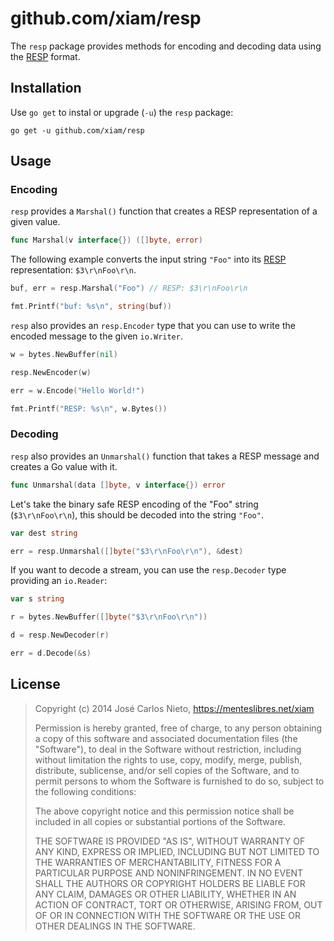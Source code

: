 # github.com/xiam/resp

The `resp` package provides methods for encoding and decoding data using the
[RESP][1] format.

## Installation

Use `go get` to instal or upgrade (`-u`) the `resp` package:

```
go get -u github.com/xiam/resp
```

## Usage

### Encoding

`resp` provides a `Marshal()` function that creates a RESP representation of a
given value.

```go
func Marshal(v interface{}) ([]byte, error)
```

The following example converts the input string `"Foo"` into its [RESP][1]
representation: `$3\r\nFoo\r\n`.

```go
buf, err = resp.Marshal("Foo") // RESP: $3\r\nFoo\r\n

fmt.Printf("buf: %s\n", string(buf))
```

`resp` also provides an `resp.Encoder` type that you can use to write the
encoded message to the given `io.Writer`.

```go
w = bytes.NewBuffer(nil)

resp.NewEncoder(w)

err = w.Encode("Hello World!")

fmt.Printf("RESP: %s\n", w.Bytes())
```

### Decoding

`resp` also provides an `Unmarshal()` function that takes a RESP message and
creates a Go value with it.

```go
func Unmarshal(data []byte, v interface{}) error
```

Let's take the binary safe RESP encoding of the "Foo" string (`$3\r\nFoo\r\n`),
this should be decoded into the string `"Foo"`.

```go
var dest string

err = resp.Unmarshal([]byte("$3\r\nFoo\r\n"), &dest)
```

If you want to decode a stream, you can use the `resp.Decoder` type providing
an `io.Reader`:

```go
var s string

r = bytes.NewBuffer([]byte("$3\r\nFoo\r\n"))

d = resp.NewDecoder(r)

err = d.Decode(&s)
```

## License

> Copyright (c) 2014 José Carlos Nieto, https://menteslibres.net/xiam
>
> Permission is hereby granted, free of charge, to any person obtaining
> a copy of this software and associated documentation files (the
> "Software"), to deal in the Software without restriction, including
> without limitation the rights to use, copy, modify, merge, publish,
> distribute, sublicense, and/or sell copies of the Software, and to
> permit persons to whom the Software is furnished to do so, subject to
> the following conditions:
>
> The above copyright notice and this permission notice shall be
> included in all copies or substantial portions of the Software.
>
> THE SOFTWARE IS PROVIDED "AS IS", WITHOUT WARRANTY OF ANY KIND,
> EXPRESS OR IMPLIED, INCLUDING BUT NOT LIMITED TO THE WARRANTIES OF
> MERCHANTABILITY, FITNESS FOR A PARTICULAR PURPOSE AND
> NONINFRINGEMENT. IN NO EVENT SHALL THE AUTHORS OR COPYRIGHT HOLDERS BE
> LIABLE FOR ANY CLAIM, DAMAGES OR OTHER LIABILITY, WHETHER IN AN ACTION
> OF CONTRACT, TORT OR OTHERWISE, ARISING FROM, OUT OF OR IN CONNECTION
> WITH THE SOFTWARE OR THE USE OR OTHER DEALINGS IN THE SOFTWARE.

[1]: http://redis.io/topics/protocol
